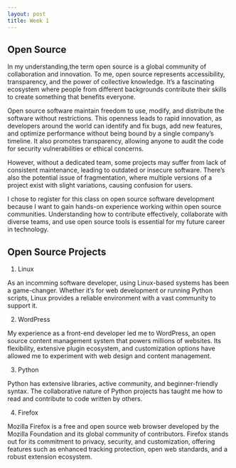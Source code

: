 ```yaml
---
layout: post
title: Week 1
---
```


## Open Source 
In my understanding,the term open source is a global community of collaboration and innovation. To me, open source represents accessibility, transparency, and the power of collective knowledge. It’s a fascinating ecosystem where people from different backgrounds contribute their skills to create something that benefits everyone.

Open source software maintain freedom to use, modify, and distribute the software without restrictions. This openness leads to rapid innovation, as developers around the world can identify and fix bugs, add new features, and optimize performance without being bound by a single company’s timeline. It also promotes transparency, allowing anyone to audit the code for security vulnerabilities or ethical concerns. 
<!--more-->
However, without a dedicated team, some projects may suffer from lack of consistent maintenance, leading to outdated or insecure software. There’s also the potential issue of fragmentation, where multiple versions of a project exist with slight variations, causing confusion for users. 

I chose to register for this class on open source software development because I want to gain hands-on experience working within open source communities. Understanding how to contribute effectively, collaborate with diverse teams, and use open source tools is essential for my future career in technology. 

## Open Source Projects

1. Linux

As an incomming software developer, using Linux-based systems has been a game-changer.  Whether it’s for web development or running Python scripts, Linux provides a reliable environment with a vast community to support it.

2. WordPress

My experience as a front-end developer led me to WordPress, an open source content management system that powers millions of websites. Its flexibility, extensive plugin ecosystem, and customization options have allowed me to experiment with web design and content management. 

3. Python

Python has extensive libraries, active community, and beginner-friendly syntax. The collaborative nature of Python projects has taught me how to read and contribute to code written by others.

4. Firefox

Mozilla Firefox is a free and open source web browser developed by the Mozilla Foundation and its global community of contributors. Firefox stands out for its commitment to privacy, security, and customization, offering features such as enhanced tracking protection, open web standards, and a robust extension ecosystem.